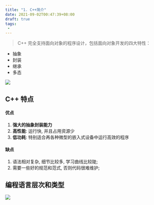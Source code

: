 ```yaml
---
title: "1. C++简介"
date: 2021-09-02T00:47:39+08:00
draft: true
tags:
 - 
---
```

> C++ 完全支持面向对象的程序设计，包括面向对象开发的四大特性：

- 抽象
- 封装
- 继承
- 多态

![](https://gtd-imgs-md.oss-cn-beijing.aliyuncs.com/imgs/20210902012148.png#w80)

## C++ 特点
#### 优点
1. **强大的抽象封装能力**
2. **高性能**: 运行快, 并且占用资源少
3. **低功耗**: 特别适合再各种微型的嵌入式设备中运行高效的程序

#### 缺点
1. 语法相对复杂, 细节比较多, 学习曲线比较陡;
2. 需要一些好的规范和范式, 否则代码很难维护;

## 编程语言层次和类型
![](https://gtd-imgs-md.oss-cn-beijing.aliyuncs.com/imgs/20210902014127.png#w80)